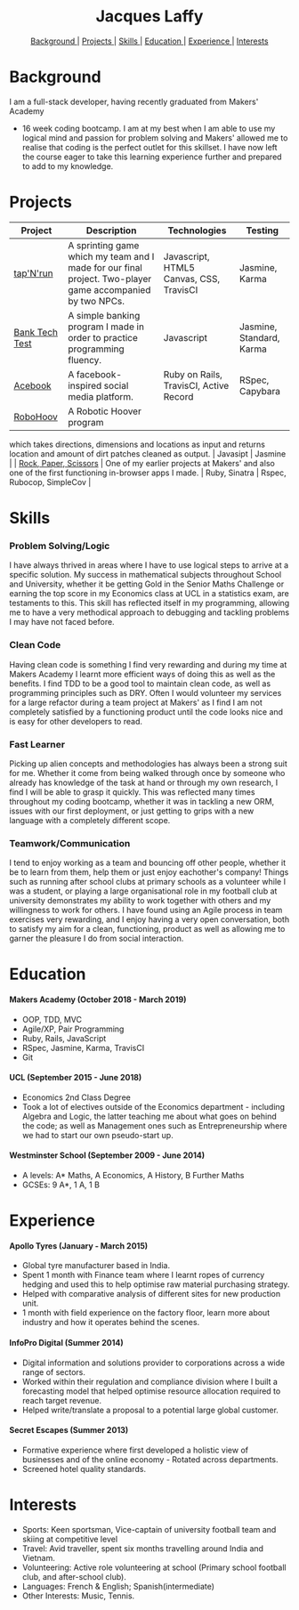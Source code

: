 <h1 align="center"> Jacques Laffy</h1>

<div align="center">

[Background ](#background) |
[Projects ](#projects) |
[Skills ](#skills) |
[Education ](#education) |
[Experience ](#experience) |
[Interests](#interests)

</div>

# Background

I am a full-stack developer, having recently graduated from Makers' Academy
- 16 week coding bootcamp. I am at my best when I am able to use my logical
mind and passion for problem solving and Makers' allowed me to realise that
coding is the perfect outlet for this skillset. I have now left the course
eager to take this learning experience further and prepared to add to my
knowledge.

# Projects

| Project       | Description                  | Technologies   | Testing   |
|--|--|--|--|
| [tap'N'run](https://github.com/jlaffbabs/tapNrun) | A sprinting game which my team and I made for our final project. Two-player game accompanied by two NPCs. | Javascript, HTML5 Canvas, CSS, TravisCI | Jasmine, Karma |
| [Bank Tech Test](https://github.com/jlaffbabs/bank-tech-test) | A simple banking program I made in order to practice programming fluency. | Javascript | Jasmine, Standard, Karma |
| [Acebook](https://github.com/jlaffbabs/acebook-rails-smoking-dragons) | A facebook-inspired social media platform. | Ruby on Rails, TravisCI, Active Record | RSpec, Capybara |
| [RoboHoov](https://github.com/jlaffbabs/RoboHoov) | A Robotic Hoover program
which takes directions, dimensions and locations as input and returns location and amount
of dirt patches cleaned as output. | Javasipt | Jasmine |
| [Rock, Paper, Scissors](https://github.com/jlaffbabs/rps-challenge) | One of my earlier projects at Makers' and also one of the first functioning in-browser apps I made. | Ruby, Sinatra | Rspec, Rubocop, SimpleCov |
<!--| [Bowling Challenge](https://github.com/jlaffbabs/bowling-challenge) | A bowling program demonstrating programming fluency and problem solving capability. | JavaScript | Jasmine |-->

# Skills

### Problem Solving/Logic

I have always thrived in areas where I have to use logical steps to arrive at a specific solution. My success in mathematical subjects throughout School and University, whether it be getting Gold in the Senior Maths Challenge or earning the top score in my Economics class at UCL in a statistics exam, are testaments to this. This skill has reflected itself in my programming, allowing me to have a very methodical approach to debugging and tackling problems I may have not faced before.

### Clean Code

Having clean code is something I find very rewarding and during my time at Makers Academy I learnt more efficient ways of doing this as well as the benefits. I find TDD to be a good tool to maintain clean code, as well as programming principles such as DRY. Often I would volunteer my services for a large refactor during a team project at Makers' as I find I am not completely satisfied by a functioning product until the code looks nice and is easy for other developers to read.

### Fast Learner

Picking up alien concepts and methodologies has always been a strong suit for me. Whether it come from being walked through once by someone who already has knowledge of the task at hand or through my own research, I find I will be able to grasp it quickly. This was reflected many times throughout my coding bootcamp, whether it was in tackling a new ORM, issues with our first deployment, or just getting to grips with a new language with a completely different scope.

### Teamwork/Communication

I tend to enjoy working as a team and bouncing off other people, whether it be to learn from them, help them or just enjoy eachother's company! Things such as running after school clubs at primary schools as a volunteer while I was a student, or playing a large organisational role in my football club at university demonstrates my ability to work together with others and my willingness to work for others. I have found using an Agile process in team exercises very rewarding, and I enjoy having a very open conversation, both to satisfy my aim for a clean, functioning, product as well as allowing me to garner the pleasure I do from social interaction.


# Education

#### Makers Academy (October 2018 - March 2019)

- OOP, TDD, MVC
- Agile/XP, Pair Programming
- Ruby, Rails, JavaScript
- RSpec, Jasmine, Karma, TravisCI
- Git

#### UCL (September 2015 - June 2018)

- Economics 2nd Class Degree
- Took a lot of electives outside of the Economics department - including Algebra and Logic, the latter teaching me about what goes on behind the code; as well as Management ones such as Entrepreneurship where we had to start our own pseudo-start up.

#### Westminster School (September 2009 - June 2014)
- A levels: A* Maths, A Economics, A History, B Further Maths
- GCSEs: 9 A*, 1 A, 1 B

# Experience

#### Apollo Tyres (January - March 2015)    
- Global tyre manufacturer based in India.
- Spent 1 month with Finance team where I learnt ropes of currency hedging and
  used this to help optimise raw material purchasing strategy.
- Helped with comparative analysis of different sites for new production unit.
- 1 month with field experience on the factory floor, learn more about industry
  and how it operates behind the scenes.

#### InfoPro Digital (Summer 2014)
- Digital information and solutions provider to corporations across a wide
  range of sectors.
- Worked within their regulation and compliance division where I built
  a forecasting model that helped optimise resource allocation required to
reach target revenue.
- Helped write/translate a proposal to a potential large global customer.

#### Secret Escapes (Summer 2013)
- Formative experience where first developed a holistic view of businesses and
  of the online economy - Rotated across departments.
- Screened hotel quality standards.

# Interests
- Sports: Keen sportsman, Vice-captain of university football team and skiing
  at competitive level
- Travel: Avid traveller, spent six months travelling around India and Vietnam.
- Volunteering: Active role volunteering at school (Primary school football
  club, and after-school club).
- Languages: French & English; Spanish(intermediate)
- Other Interests: Music, Tennis.
